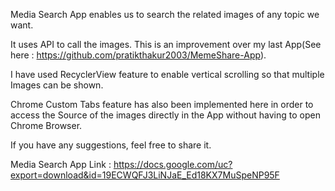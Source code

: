 Media Search App enables us to search the related images of any topic we want.

It uses API to call the images. This is an improvement over my last App(See here : https://github.com/pratikthakur2003/MemeShare-App).

I have used RecyclerView feature to enable vertical scrolling so that multiple Images can be shown.

Chrome Custom Tabs feature has also been implemented here in order to access the Source of the images directly in the App without having to open Chrome Browser.

If you have any suggestions, feel free to share it.

Media Search App Link : 
https://docs.google.com/uc?export=download&id=19ECWQFJ3LiNJaE_Ed18KX7MuSpeNP95F
